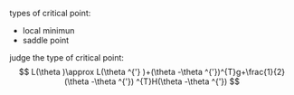 types of critical point: 
- local minimun
- saddle point

judge the type of critical point:
$$
L(\theta )\approx L(\theta ^{'} )+(\theta -\theta ^{'})^{T}g+\frac{1}{2}(\theta -\theta ^{'}) ^{T}H(\theta -\theta ^{'})
$$
